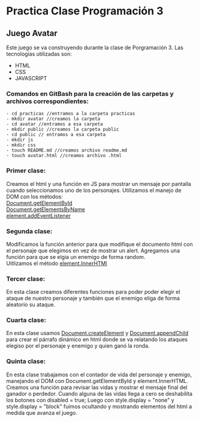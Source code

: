 # Practica Clase Programación 3
## Juego Avatar
Este juego se va construyendo durante la clase de Porgramación 3.
Las tecnologías utilizadas son:
- HTML
- CSS
- JAVASCRIPT

### Comandos en GitBash para la creación de las carpetas y archivos correspondientes:
```
- cd practicas //entramos a la carpeta practicas
- mkdir avatar //creamos la carpeta 
- cd avatar //entramos a esa carpeta
- mkdir public //creamos la carpeta public
- cd public // entramos a esa carpeta
- mkdir js
- mkdir css
- touch README.md //creamos archivo readme.md
- touch avatar.html //creamos archivo .html
```

### Primer clase:
Creamos el html y una función en JS para mostrar un mensaje por pantalla cuando seleccionamos uno de los personajes.
Utilizamos el manejo de DOM con los métodos: <br>
[Document.getElementById](https://developer.mozilla.org/en-US/docs/Web/API/Document/getElementById)<br>
[Document.getElementsByName](https://developer.mozilla.org/en-US/docs/Web/API/Document/getElementsByName)<br>
[element.addEventListener](https://developer.mozilla.org/es/docs/Web/API/EventTarget/addEventListener)
### Segunda clase: 
Modificamos la función anterior para que modifique el documento html con el personaje que elegimos en vez de mostrar un alert.
Agregamos una función para que se elgia un enemigo de forma random. <br>
Uitlizamos el método [element.InnerHTMl](https://developer.mozilla.org/es/docs/Web/API/Element/innerHTML)
### Tercer clase: 
En esta clase creamos diferentes funciones para poder poder elegir el ataque de nuestro personaje y también que el enemigo eliga de forma aleatorio su ataque. 
### Cuarta clase:
En esta clase usamos [Document.createElement](https://developer.mozilla.org/es/docs/Web/API/Document/createElement) y [Document.appendChild](https://developer.mozilla.org/es/docs/Web/API/Node/appendChild) para crear el párrafo dinámico en html donde se va relatando los ataques elegiso por el personaje y enemigo y quien ganó la ronda.
### Quinta clase:
En esta clase trabajamos con el contador de vida del personaje y enemigo, manejando el DOM con Document.getElementById y element.InnerHTML.
Creamos una función para revisar las vidas y mostrar el mensaje final del ganador o perdedor. Cuando alguna de las vidas llega a cero se deshabilita los botones con disabled = true;
Luego con style.display = "none" y style.display = "block" fuimos ocultando y mostrando elementos del html a medida que avanza el juego. 
